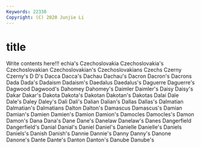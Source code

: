 ```yaml
---
Keywords: 22330
Copyright: (C) 2020 Junjie Li
---
```


# title

Write contents here!!!
echia's 
Czechoslovakia 
Czechoslovakia's 
Czechoslovakian 
Czechoslovakian's 
Czechoslovakians 
Czechs 
Czerny
Czerny's 
D 
D's 
Dacca 
Dacca's 
Dachau 
Dachau's 
Dacron 
Dacron's 
Dacrons
Dada 
Dada's 
Dadaism 
Dadaism's 
Daedalus 
Daedalus's 
Daguerre 
Daguerre's 
Dagwood 
Dagwood's
Dahomey 
Dahomey's 
Daimler 
Daimler's 
Daisy 
Daisy's 
Dakar 
Dakar's 
Dakota 
Dakota's
Dakotan 
Dakotan's 
Dakotas 
Dalai 
Dale 
Dale's 
Daley 
Daley's 
Dali 
Dali's
Dalian 
Dalian's 
Dallas 
Dallas's 
Dalmatian 
Dalmatian's 
Dalmatians 
Dalton 
Dalton's 
Damascus
Damascus's 
Damian 
Damian's 
Damien 
Damien's 
Damion 
Damion's 
Damocles 
Damocles's 
Damon
Damon's 
Dana 
Dana's 
Dane 
Dane's 
Danelaw 
Danelaw's 
Danes 
Dangerfield 
Dangerfield's
Danial 
Danial's 
Daniel 
Daniel's 
Danielle 
Danielle's 
Daniels 
Daniels's 
Danish 
Danish's
Dannie 
Dannie's 
Danny 
Danny's 
Danone 
Danone's 
Dante 
Dante's 
Danton 
Danton's
Danube 
Danube's 
